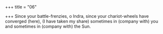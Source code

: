 +++
title = "06"

+++
Since your battle-frenzies, o Indra, since your chariot-wheels have  converged (here),
(I have taken my share) sometimes in (company with) you and sometimes  in (company with) the Sun.